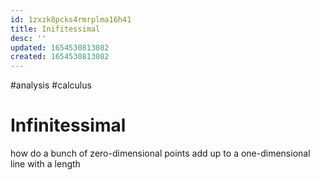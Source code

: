 ```yaml
---
id: 1zxzk8pcks4rmrplma16h41
title: Inifitessimal
desc: ''
updated: 1654530813082
created: 1654530813082
---
```

#analysis #calculus 
# Infinitessimal
how do a bunch of zero-dimensional points add up to a one-dimensional line with a length
